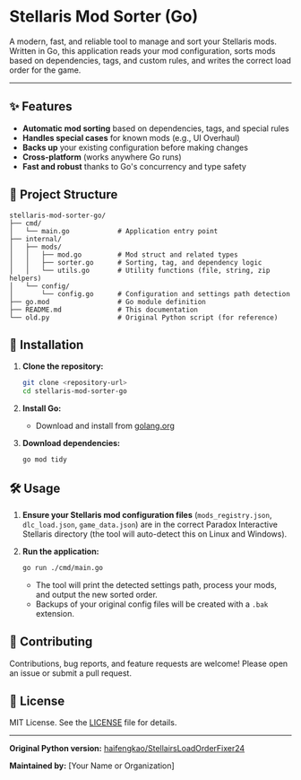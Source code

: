 # Stellaris Mod Sorter (Go)

A modern, fast, and reliable tool to manage and sort your Stellaris mods. Written in Go, this application reads your mod configuration, sorts mods based on dependencies, tags, and custom rules, and writes the correct load order for the game.

---

## ✨ Features

- **Automatic mod sorting** based on dependencies, tags, and special rules
- **Handles special cases** for known mods (e.g., UI Overhaul)
- **Backs up** your existing configuration before making changes
- **Cross-platform** (works anywhere Go runs)
- **Fast and robust** thanks to Go's concurrency and type safety

## 📁 Project Structure

```
stellaris-mod-sorter-go/
├── cmd/
│   └── main.go            # Application entry point
├── internal/
│   ├── mods/
│   │   ├── mod.go         # Mod struct and related types
│   │   ├── sorter.go      # Sorting, tag, and dependency logic
│   │   └── utils.go       # Utility functions (file, string, zip helpers)
│   └── config/
│       └── config.go      # Configuration and settings path detection
├── go.mod                 # Go module definition
├── README.md              # This documentation
└── old.py                 # Original Python script (for reference)
```

## 🚀 Installation

1. **Clone the repository:**

   ```sh
   git clone <repository-url>
   cd stellaris-mod-sorter-go
   ```

2. **Install Go:**
   - Download and install from [golang.org](https://golang.org/dl/)
3. **Download dependencies:**

   ```sh
   go mod tidy
   ```

## 🛠️ Usage

1. **Ensure your Stellaris mod configuration files** (`mods_registry.json`, `dlc_load.json`, `game_data.json`) are in the correct Paradox Interactive Stellaris directory (the tool will auto-detect this on Linux and Windows).
2. **Run the application:**

   ```sh
   go run ./cmd/main.go
   ```

   - The tool will print the detected settings path, process your mods, and output the new sorted order.
   - Backups of your original config files will be created with a `.bak` extension.

## 🤝 Contributing

Contributions, bug reports, and feature requests are welcome! Please open an issue or submit a pull request.

## 📄 License

MIT License. See the [LICENSE](LICENSE) file for details.

---

**Original Python version:** [haifengkao/StellairsLoadOrderFixer24](https://github.com/haifengkao/StellairsLoadOrderFixer24)

**Maintained by:** [Your Name or Organization]
